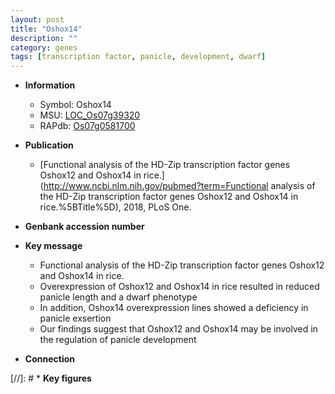 ```yaml
---
layout: post
title: "Oshox14"
description: ""
category: genes
tags: [transcription factor, panicle, development, dwarf]
---
```


* **Information**  
    + Symbol: Oshox14  
    + MSU: [LOC_Os07g39320](http://rice.uga.edu/cgi-bin/ORF_infopage.cgi?orf=LOC_Os07g39320)  
    + RAPdb: [Os07g0581700](http://rapdb.dna.affrc.go.jp/viewer/gbrowse_details/irgsp1?name=Os07g0581700)  

* **Publication**  
    + [Functional analysis of the HD-Zip transcription factor genes Oshox12 and Oshox14 in rice.](http://www.ncbi.nlm.nih.gov/pubmed?term=Functional analysis of the HD-Zip transcription factor genes Oshox12 and Oshox14 in rice.%5BTitle%5D), 2018, PLoS One.

* **Genbank accession number**  

* **Key message**  
    + Functional analysis of the HD-Zip transcription factor genes Oshox12 and Oshox14 in rice.
    + Overexpression of Oshox12 and Oshox14 in rice resulted in reduced panicle length and a dwarf phenotype
    + In addition, Oshox14 overexpression lines showed a deficiency in panicle exsertion
    + Our findings suggest that Oshox12 and Oshox14 may be involved in the regulation of panicle development

* **Connection**  

[//]: # * **Key figures**  


